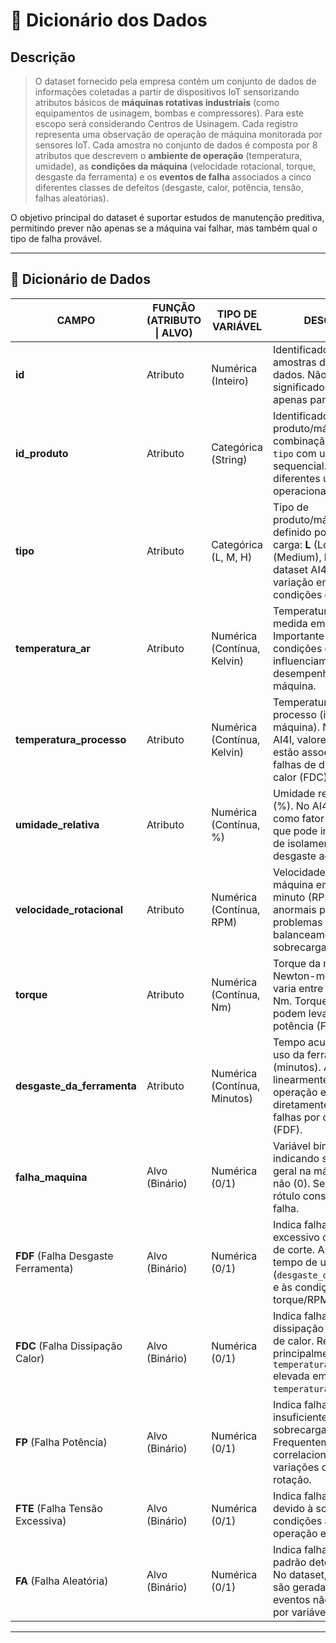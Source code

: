 # 📘 Dicionário dos Dados  

## Descrição  

>O dataset fornecido pela empresa contém um conjunto de dados de informações coletadas a partir de dispositivos IoT sensorizando atributos
básicos de  **máquinas rotativas industriais** (como equipamentos de usinagem, bombas e compressores). Para este escopo será considerando Centros de Usinagem.
Cada registro representa uma observação de operação de máquina monitorada por sensores IoT. 
Cada amostra no conjunto de dados é composta por 8 atributos que descrevem o **ambiente de operação** (temperatura, umidade), as **condições da máquina** (velocidade rotacional, torque, desgaste da ferramenta) e os **eventos de falha** associados a cinco diferentes classes de defeitos (desgaste, calor, potência, tensão, falhas aleatórias).

O objetivo principal do dataset é suportar estudos de manutenção preditiva, permitindo prever não apenas se a máquina vai falhar, mas também qual o tipo de falha provável.  

---

## 📑 Dicionário de Dados  

| CAMPO                   | FUNÇÃO (ATRIBUTO \| ALVO) | TIPO DE VARIÁVEL | DESCRIÇÃO |
|--------------------------|---------------------------|------------------|-----------|
| **id**                  | Atributo                 | Numérica (Inteiro) | Identificador único das amostras do banco de dados. Não possui significado físico, usado apenas para indexação. |
| **id_produto**           | Atributo                 | Categórica (String) | Identificador do produto/máquina, combinação da variável `tipo` com um número sequencial. Representa diferentes unidades operacionais. |
| **tipo**                 | Atributo                 | Categórica (L, M, H) | Tipo de produto/máquina, definido por categoria de carga: **L** (Low), **M** (Medium), **H** (High). No dataset AI4I, isso simula variação entre diferentes condições de produção. |
| **temperatura_ar**       | Atributo                 | Numérica (Contínua, Kelvin) | Temperatura ambiente medida em Kelvin. Importante para avaliar condições externas que influenciam o desempenho térmico da máquina. |
| **temperatura_processo** | Atributo                 | Numérica (Contínua, Kelvin) | Temperatura do processo (interno à máquina). No dataset AI4I, valores mais altos estão associados a falhas de dissipação de calor (FDC). |
| **umidade_relativa**     | Atributo                 | Numérica (Contínua, %) | Umidade relativa do ar (%). No AI4I, usada como fator ambiental que pode impactar falhas de isolamento elétrico e desgaste acelerado. |
| **velocidade_rotacional**| Atributo                 | Numérica (Contínua, RPM) | Velocidade rotacional da máquina em rotações por minuto (RPM). Valores anormais podem indicar problemas de balanceamento ou sobrecarga. |
| **torque**               | Atributo                 | Numérica (Contínua, Nm) | Torque da máquina em Newton-metro. No AI4I, varia entre ~3.0 a 76.0 Nm. Torques elevados podem levar a falhas de potência (FP). |
| **desgaste_da_ferramenta** | Atributo               | Numérica (Contínua, Minutos) | Tempo acumulado de uso da ferramenta (minutos). Aumenta linearmente com a operação e está diretamente associado a falhas por desgaste (FDF). |
| **falha_maquina**        | Alvo (Binário)           | Numérica (0/1) | Variável binária indicando se houve falha geral na máquina (1) ou não (0). Serve como rótulo consolidado de falha. |
| **FDF** (Falha Desgaste Ferramenta) | Alvo (Binário) | Numérica (0/1) | Indica falha por desgaste excessivo da ferramenta de corte. Associada ao tempo de uso (`desgaste_da_ferramenta`) e às condições de torque/RPM. |
| **FDC** (Falha Dissipação Calor) | Alvo (Binário)   | Numérica (0/1) | Indica falha térmica por dissipação inadequada de calor. Relacionada principalmente a `temperatura_processo` elevada em relação à `temperatura_ar`. |
| **FP** (Falha Potência) | Alvo (Binário)           | Numérica (0/1) | Indica falha por potência insuficiente ou sobrecarga da máquina. Frequentemente correlacionada com variações de torque e rotação. |
| **FTE** (Falha Tensão Excessiva) | Alvo (Binário)   | Numérica (0/1) | Indica falha elétrica devido à sobretensão ou condições anômalas de operação elétrica. |
| **FA** (Falha Aleatória) | Alvo (Binário)           | Numérica (0/1) | Indica falha aleatória sem padrão determinístico. No dataset, essas falhas são geradas para simular eventos não explicados por variáveis medidas. |

---
